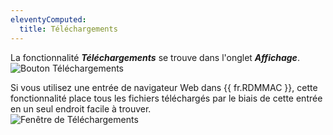 ```yaml
---
eleventyComputed:
  title: Téléchargements
---
```

La fonctionnalité ***Téléchargements*** se trouve dans l'onglet ***Affichage***.  
![Bouton Téléchargements](https://webdevolutions.azureedge.net/docs/fr/rdm/mac/RDMMac0010.png) 

Si vous utilisez une entrée de navigateur Web dans {{ fr.RDMMAC }}, cette fonctionnalité place tous les fichiers téléchargés par le biais de cette entrée en un seul endroit facile à trouver.  
![Fenêtre de Téléchargements](https://webdevolutions.azureedge.net/docs/fr/rdm/mac/RDMMac0011.png) 
